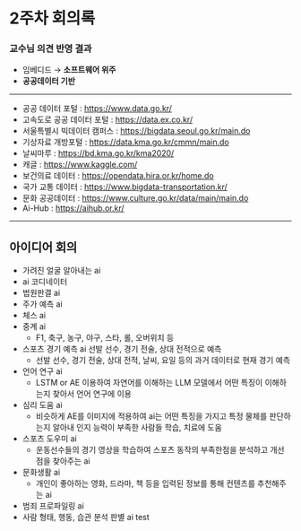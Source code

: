 # 2주차 회의록

### 교수님 의견 반영 결과

- 임베디드 → **소프트웨어 위주**
- **공공데이터 기반**

---

- 공공 데이터 포털 : https://www.data.go.kr/
- 고속도로 공공 데이터 포털 : https://data.ex.co.kr/
- 서울특별시 빅데이터 캠퍼스 : https://bigdata.seoul.go.kr/main.do
- 기상자료 개방포털 : https://data.kma.go.kr/cmmn/main.do
- 날씨마루 : https://bd.kma.go.kr/kma2020/
- 캐글 : https://www.kaggle.com/
- 보건의료 데이터 : https://opendata.hira.or.kr/home.do
- 국가 교통 데이터 : https://www.bigdata-transportation.kr/
- 문화 공공데이터 : https://www.culture.go.kr/data/main/main.do
- Ai-Hub : https://aihub.or.kr/


---

## 아이디어 회의

- 가려진 얼굴 알아내는 ai
- ai 코디네이터
- 법원판결 ai
- 주가 예측 ai
- 체스 ai
- 중계 ai
  - F1, 축구, 농구, 야구, 스타, 롤, 오버위치 등
- 스포츠 경기 예측 ai
  선발 선수, 경기 전술, 상대 전적으로 예측
  - 선발 선수, 경기 전술, 상대 전적, 날씨, 요일 등의 과거 데이터로 현재 경기 예측
- 언어 연구 ai
  - LSTM or AE 이용하여 자연어를 이해하는 LLM 모델에서 어떤 특징이 이해하는지 찾아서 언어 연구에 이용
- 심리 도움 ai
  - 비슷하게 AE를 이미지에 적용하여 ai는 어떤 특징을 가지고 특정 물체를 판단하는지 알아내 인지 능력이 부족한 사람들 학습, 치료에 도움
- 스포츠 도우미 ai
  - 운동선수들의 경기 영상을 학습하여 스포츠 동작의 부족한점을 분석하고 개선점을 찾아주는 ai
- 문화생활 ai
  - 개인이 좋아하는 영화, 드라마, 책 등을 입력된 정보를 통해 컨텐츠를 추천해주는 ai
- 범죄 프로파일링 ai
- 사람 형태, 행동, 습관 분석 판별 ai
test